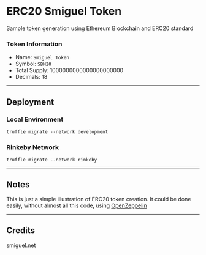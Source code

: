 # ERC20 Smiguel Token

Sample token generation using Ethereum Blockchain and ERC20 standard

### Token Information

- Name: `Smiguel Token`
- Symbol: `SBM20`
- Total Supply: 1000000000000000000000
- Decimals: 18

---

## Deployment

### Local Environment

```
truffle migrate --network development
```

### Rinkeby Network

```
truffle migrate --network rinkeby
```

---

## Notes

This is just a simple illustration of ERC20 token creation. It could be done easily, without almost all this code, using [OpenZeppelin](https://docs.openzeppelin.com/contracts/3.x/erc20)

---

## Credits

smiguel.net
